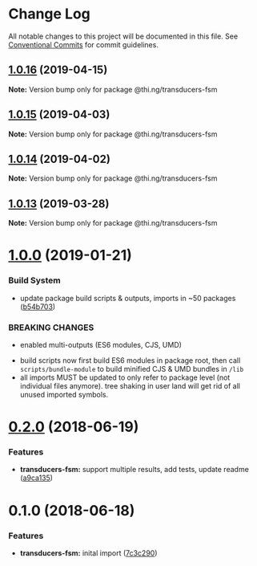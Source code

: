 # Change Log

All notable changes to this project will be documented in this file.
See [Conventional Commits](https://conventionalcommits.org) for commit guidelines.

## [1.0.16](https://github.com/thi-ng/umbrella/compare/@thi.ng/transducers-fsm@1.0.15...@thi.ng/transducers-fsm@1.0.16) (2019-04-15)

**Note:** Version bump only for package @thi.ng/transducers-fsm





## [1.0.15](https://github.com/thi-ng/umbrella/compare/@thi.ng/transducers-fsm@1.0.14...@thi.ng/transducers-fsm@1.0.15) (2019-04-03)

**Note:** Version bump only for package @thi.ng/transducers-fsm





## [1.0.14](https://github.com/thi-ng/umbrella/compare/@thi.ng/transducers-fsm@1.0.13...@thi.ng/transducers-fsm@1.0.14) (2019-04-02)

**Note:** Version bump only for package @thi.ng/transducers-fsm





## [1.0.13](https://github.com/thi-ng/umbrella/compare/@thi.ng/transducers-fsm@1.0.12...@thi.ng/transducers-fsm@1.0.13) (2019-03-28)

**Note:** Version bump only for package @thi.ng/transducers-fsm







# [1.0.0](https://github.com/thi-ng/umbrella/compare/@thi.ng/transducers-fsm@0.2.36...@thi.ng/transducers-fsm@1.0.0) (2019-01-21)


### Build System

* update package build scripts & outputs, imports in ~50 packages ([b54b703](https://github.com/thi-ng/umbrella/commit/b54b703))


### BREAKING CHANGES

* enabled multi-outputs (ES6 modules, CJS, UMD)

- build scripts now first build ES6 modules in package root, then call
  `scripts/bundle-module` to build minified CJS & UMD bundles in `/lib`
- all imports MUST be updated to only refer to package level
  (not individual files anymore). tree shaking in user land will get rid of
  all unused imported symbols.


<a name="0.2.0"></a>
# [0.2.0](https://github.com/thi-ng/umbrella/compare/@thi.ng/transducers-fsm@0.1.0...@thi.ng/transducers-fsm@0.2.0) (2018-06-19)


### Features

* **transducers-fsm:** support multiple results, add tests, update readme ([a9ca135](https://github.com/thi-ng/umbrella/commit/a9ca135))


<a name="0.1.0"></a>
# 0.1.0 (2018-06-18)


### Features

* **transducers-fsm:** inital import ([7c3c290](https://github.com/thi-ng/umbrella/commit/7c3c290))
